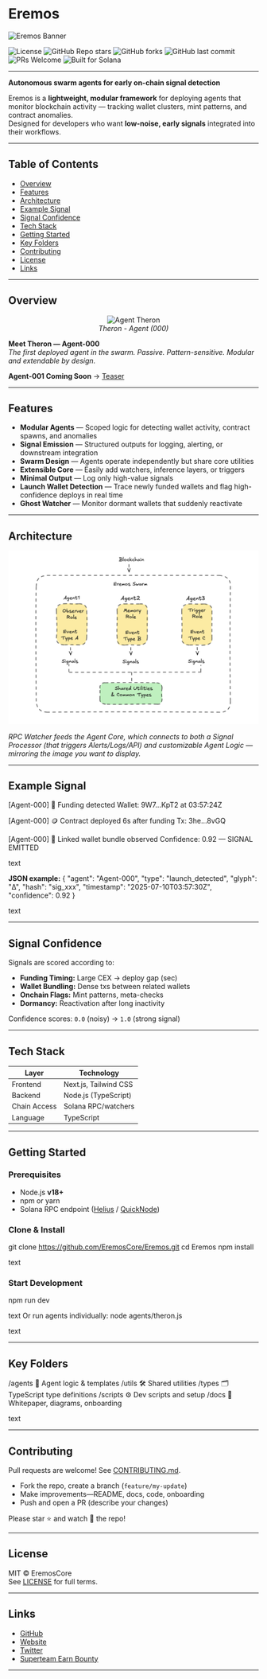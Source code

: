 # Eremos

![Eremos Banner](docs/banner2.png)

![License](https://img.shields.io/github/license/EremosCore/Eremos)
![GitHub Repo stars](https://img.shields.io/github/stars/EremosCore/Eremos?style=social)
![GitHub forks](https://img.shields.io/github/forks/EremosCore/Eremos?style=social)
![GitHub last commit](https://img.shields.io/github/last-commit/EremosCore/Eremos)
![PRs Welcome](https://img.shields.io/badge/PRs-welcome-brightgreen.svg)
![Built for Solana](https://img.shields.io/badge/Built%20for-Solana-purple)

---

**Autonomous swarm agents for early on-chain signal detection**

Eremos is a **lightweight, modular framework** for deploying agents that monitor blockchain activity — tracking wallet clusters, mint patterns, and contract anomalies.  
Designed for developers who want **low-noise, early signals** integrated into their workflows.

---

## Table of Contents
- [Overview](#overview)
- [Features](#features)
- [Architecture](#architecture)
- [Example Signal](#example-signal)
- [Signal Confidence](#signal-confidence)
- [Tech Stack](#tech-stack)
- [Getting Started](#getting-started)
- [Key Folders](#key-folders)
- [Contributing](#contributing)
- [License](#license)
- [Links](#links)

---

## Overview

<p align="center">
  <img src="docs/therontphd2.png" alt="Agent Theron" width="155"/><br/>
  <em>Theron - Agent (000)</em>
</p>

**Meet Theron — Agent-000**  
*The first deployed agent in the swarm. Passive. Pattern-sensitive. Modular and extendable by design.*

**Agent-001 Coming Soon** → [Teaser](https://x.com/EremosCore/status/1949154939923833239)

---

## Features

- **Modular Agents** — Scoped logic for detecting wallet activity, contract spawns, and anomalies  
- **Signal Emission** — Structured outputs for logging, alerting, or downstream integration  
- **Swarm Design** — Agents operate independently but share core utilities  
- **Extensible Core** — Easily add watchers, inference layers, or triggers  
- **Minimal Output** — Log only high-value signals  
- **Launch Wallet Detection** — Trace newly funded wallets and flag high-confidence deploys in real time  
- **Ghost Watcher** — Monitor dormant wallets that suddenly reactivate  

---

## Architecture
![Architecture Diagram](docs/architecture.png)



*RPC Watcher feeds the Agent Core, which connects to both a Signal Processor (that triggers Alerts/Logs/API) and customizable Agent Logic — mirroring the image you want to display.*

---

## Example Signal

[Agent-000] 🚦 Funding detected
Wallet: 9W7...KpT2 at 03:57:24Z

[Agent-000] 🪙 Contract deployed 6s after funding
Tx: 3he...8vGQ

[Agent-000] 🤝 Linked wallet bundle observed
Confidence: 0.92 — SIGNAL EMITTED

text

**JSON example:**
{
"agent": "Agent-000",
"type": "launch_detected",
"glyph": "Δ",
"hash": "sig_xxx",
"timestamp": "2025-07-10T03:57:30Z",
"confidence": 0.92
}

text

---

## Signal Confidence

Signals are scored according to:
- **Funding Timing:** Large CEX → deploy gap (sec)
- **Wallet Bundling:** Dense txs between related wallets
- **Onchain Flags:** Mint patterns, meta-checks
- **Dormancy:** Reactivation after long inactivity

Confidence scores: `0.0` (noisy) → `1.0` (strong signal)

---

## Tech Stack

| Layer         | Technology             |
|---------------|-----------------------|
| Frontend      | Next.js, Tailwind CSS |
| Backend       | Node.js (TypeScript)  |
| Chain Access  | Solana RPC/watchers   |
| Language      | TypeScript            |

---

## Getting Started

### Prerequisites
- Node.js **v18+**
- npm or yarn
- Solana RPC endpoint ([Helius](https://www.helius.dev/) / [QuickNode](https://www.quicknode.com/))

### Clone & Install
git clone https://github.com/EremosCore/Eremos.git
cd Eremos
npm install

text

### Start Development
npm run dev

text
Or run agents individually:
node agents/theron.js

text

---

## Key Folders

/agents 📡 Agent logic & templates
/utils 🛠 Shared utilities
/types 🗂 TypeScript type definitions
/scripts ⚙️ Dev scripts and setup
/docs 📖 Whitepaper, diagrams, onboarding

text

---

## Contributing

Pull requests are welcome! See [CONTRIBUTING.md](CONTRIBUTING.md).

- Fork the repo, create a branch (`feature/my-update`)
- Make improvements—README, docs, code, onboarding
- Push and open a PR (describe your changes)

Please star ⭐ and watch 👀 the repo!

---

## License

MIT © EremosCore  
See [LICENSE](LICENSE) for full terms.

---

## Links

- [GitHub](https://github.com/EremosCore/Eremos)
- [Website](https://www.eremos.io/)
- [Twitter](https://x.com/EremosCore)
- [Superteam Earn Bounty](https://earn.superteam.fun/)

---
